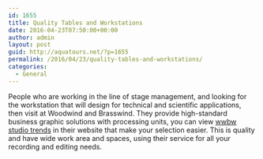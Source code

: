 ```yaml
---
id: 1655
title: Quality Tables and Workstations
date: 2016-04-23T07:50:00+00:00
author: admin
layout: post
guid: http://aquatours.net/?p=1655
permalink: /2016/04/23/quality-tables-and-workstations/
categories:
  - General
---
```

People who are working in the line of stage management, and looking for the workstation that will design for technical and scientific applications, then visit at Woodwind and Brasswind. They provide high-standard business graphic solutions with processing units, you can view [wwbw studio trends](http://www.wwbw.com/Studio-Trends-46--Desk---Cherry-H74606-i1919621.wwbw) in their website that make your selection easier. This is quality and have wide work area and spaces, using their service for all your recording and editing needs.